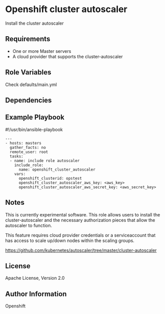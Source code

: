 Openshift cluster autoscaler
================================

Install the cluster autoscaler

Requirements
------------

* One or more Master servers
* A cloud provider that supports the cluster-autoscaler

Role Variables
--------------
Check defaults/main.yml

Dependencies
------------


Example Playbook
----------------

#!/usr/bin/ansible-playbook
```
---
- hosts: masters
  gather_facts: no
  remote_user: root
  tasks:
  - name: include role autoscaler
    include_role:
      name: openshift_cluster_autoscaler
    vars:
      openshift_clusterid: opstest
      openshift_cluster_autoscaler_aws_key: <aws_key>
      openshift_cluster_autoscaler_aws_secret_key: <aws_secret_key>
```


Notes
-----

This is currently experimental software.  This role allows users to install the cluster-autoscaler and the necessary authorization pieces that allow the autoscaler to function.


This feature requires cloud provider credentials or a serviceaccount that has access to scale up/down nodes within the scaling groups.

https://github.com/kubernetes/autoscaler/tree/master/cluster-autoscaler

License
-------

Apache License, Version 2.0

Author Information
------------------

Openshift
